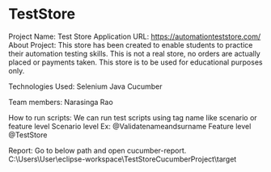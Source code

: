 # TestStore
Project Name: Test Store
Application URL: https://automationteststore.com/
About Project:
This store has been created to enable students to practice their automation testing skills. 
This is not a real store, no orders are actually placed or payments taken. This store is to be used for educational purposes only.

Technologies Used:
Selenium
Java
Cucumber

Team members:
Narasinga Rao

How to run scripts:
We can run test scripts using tag name like scenario or feature level
Scenario level
Ex: @Validatenameandsurname
Feature level
@TestStore

Report:
Go to below path and open cucumber-report.
C:\Users\User\eclipse-workspace\TestStoreCucumberProject\target